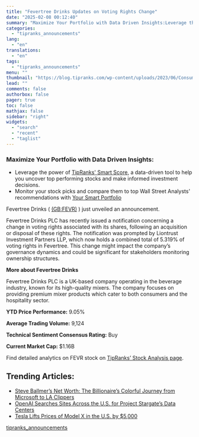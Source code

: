 ```yaml
---
title: "Fevertree Drinks Updates on Voting Rights Change"
date: "2025-02-08 00:12:40"
summary: "Maximize Your Portfolio with Data Driven Insights:Leverage the power of TipRanks' Smart Score, a data-driven tool to help you uncover top performing stocks and make informed investment decisions. Monitor your stock picks and compare them to top Wall Street Analysts' recommendations with Your Smart PortfolioFevertree Drinks ( (GB:FEVR) ) just..."
categories:
  - "tipranks_announcements"
lang:
  - "en"
translations:
  - "en"
tags:
  - "tipranks_announcements"
menu: ""
thumbnail: "https://blog.tipranks.com/wp-content/uploads/2023/06/Consumer-Defensive-4-750x406.jpg"
lead: ""
comments: false
authorbox: false
pager: true
toc: false
mathjax: false
sidebar: "right"
widgets:
  - "search"
  - "recent"
  - "taglist"
---
```


### Maximize Your Portfolio with Data Driven Insights:

* Leverage the power of [TipRanks' Smart Score](https://www.tipranks.com/screener/top-smart-score-stocks), a data-driven tool to help you uncover top performing stocks and make informed investment decisions.
* Monitor your stock picks and compare them to top Wall Street Analysts' recommendations with  [Your Smart Portfolio](https://www.tipranks.com/smart-portfolio/holdings)

Fevertree Drinks ( [(GB:FEVR)](https://www.tipranks.com/stocks/gb:fevr) ) just unveiled an announcement.

Fevertree Drinks PLC has recently issued a notification concerning a change in voting rights associated with its shares, following an acquisition or disposal of these rights. The notification was prompted by Liontrust Investment Partners LLP, which now holds a combined total of 5.319% of voting rights in Fevertree. This change might impact the company’s governance dynamics and could be significant for stakeholders monitoring ownership structures.

**More about Fevertree Drinks**

Fevertree Drinks PLC is a UK-based company operating in the beverage industry, known for its high-quality mixers. The company focuses on providing premium mixer products which cater to both consumers and the hospitality sector.

**YTD Price Performance:** 9.05%

**Average Trading Volume:** 9,124

**Technical Sentiment Consensus Rating:** Buy

**Current Market Cap:** $1.16B

Find detailed analytics on FEVR stock on [TipRanks’ Stock Analysis page](https://www.tipranks.com/stocks/gb:fevr/stock-analysis).

Trending Articles:
------------------

* [Steve Ballmer’s Net Worth: The Billionaire’s Colorful Journey from Microsoft to LA Clippers](https://www.tipranks.com/news/steve-ballmers-net-worth-the-billionaires-colorful-journey-from-microsoft-to-la-clippers)
* [OpenAI Searches Sites Across the U.S. for Project Stargate’s Data Centers](https://www.tipranks.com/news/openai-searches-sites-across-the-u-s-for-project-stargates-data-centers)
* [Tesla Lifts Prices of Model X in the U.S. by $5,000](https://www.tipranks.com/news/tesla-lifts-prices-of-model-x-in-the-u-s-by-5000)

[tipranks_announcements](https://www.tipranks.com/news/company-announcements/fevertree-drinks-updates-on-voting-rights-change)
